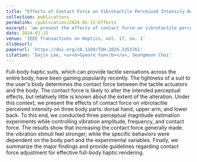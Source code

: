 ```yaml
---
title: "Effects of Contact Force on Vibrotactile Perceived Intensity Across the Upper Body"
collection: publications
permalink: /publication/2024-01-15-Effects
excerpt: 'we present the effects of contact force on vibrotactile perceived intensity on three body parts: dorsal hand, upper arm, and lower back'
date: 2024-01-15
venue: 'IEEE Transactions on Haptics, vol. 17, no. 1'
slidesurl: 
paperurl: 'https://doi.org/10.1109/TOH.2024.3353761'
citation: 'Dajin Lee, <u><b>Gyeore Yun</b></u>, Seungmoon Choi'
---
```


Full-body haptic suits, which can provide tactile sensations across the entire body, have been gaining popularity recently. The tightness of a suit to the user's body determines the contact force between the tactile actuators and the body. The contact force is likely to alter the intended perceptual effects, but relatively little is known about the extent of the alteration. Under this context, we present the effects of contact force on vibrotactile perceived intensity on three body parts: dorsal hand, upper arm, and lower back. To this end, we conducted three perceptual magnitude estimation experiments while controlling vibration amplitude, frequency, and contact force. The results show that increasing the contact force generally made the vibration stimuli feel stronger, while the specific behaviors were dependent on the body part and the experimental variables. Finally, we summarize the major findings and provide guidelines regarding contact force adjustment for effective full-body haptic rendering.
